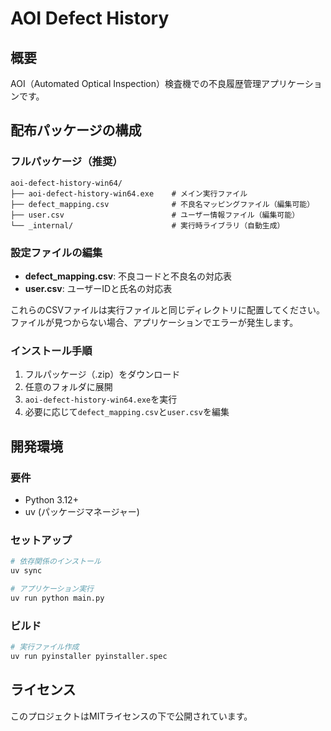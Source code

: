 # AOI Defect History

## 概要

AOI（Automated Optical Inspection）検査機での不良履歴管理アプリケーションです。

## 配布パッケージの構成

### フルパッケージ（推奨）

```text
aoi-defect-history-win64/
├── aoi-defect-history-win64.exe    # メイン実行ファイル
├── defect_mapping.csv              # 不良名マッピングファイル（編集可能）
├── user.csv                        # ユーザー情報ファイル（編集可能）
└── _internal/                      # 実行時ライブラリ（自動生成）
```

### 設定ファイルの編集

- **defect_mapping.csv**: 不良コードと不良名の対応表
- **user.csv**: ユーザーIDと氏名の対応表

これらのCSVファイルは実行ファイルと同じディレクトリに配置してください。
ファイルが見つからない場合、アプリケーションでエラーが発生します。

### インストール手順

1. フルパッケージ（.zip）をダウンロード
2. 任意のフォルダに展開
3. `aoi-defect-history-win64.exe`を実行
4. 必要に応じて`defect_mapping.csv`と`user.csv`を編集

## 開発環境

### 要件

- Python 3.12+
- uv (パッケージマネージャー)

### セットアップ

```bash
# 依存関係のインストール
uv sync

# アプリケーション実行
uv run python main.py
```

### ビルド

```bash
# 実行ファイル作成
uv run pyinstaller pyinstaller.spec
```

## ライセンス

このプロジェクトはMITライセンスの下で公開されています。
